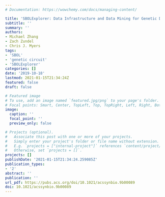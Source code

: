 ```yaml
---
# Documentation: https://wowchemy.com/docs/managing-content/

title: 'SBOLExplorer: Data Infrastructure and Data Mining for Genetic Design Repositories'
subtitle: ''
summary: ''
authors:
- Michael Zhang
- Zach Zundel
- Chris J. Myers
tags:
- 'SBOL'
- 'genetic circuit'
- 'SBOLExplorer'
categories: []
date: '2019-10-18'
lastmod: 2021-01-15T21:34:24Z
featured: false
draft: false

# Featured image
# To use, add an image named `featured.jpg/png` to your page's folder.
# Focal points: Smart, Center, TopLeft, Top, TopRight, Left, Right, BottomLeft, Bottom, BottomRight.
image:
  caption: ''
  focal_point: ''
  preview_only: false

# Projects (optional).
#   Associate this post with one or more of your projects.
#   Simply enter your project's folder or file name without extension.
#   E.g. `projects = ["internal-project"]` references `content/project/deep-learning/index.md`.
#   Otherwise, set `projects = []`.
projects: []
publishDate: '2021-01-15T21:34:24.259085Z'
publication_types:
- '2'
abstract: ''
publication: ''
url_pdf: https://pubs.acs.org/doi/10.1021/acssynbio.9b00089
doi: 10.1021/acssynbio.9b00089
---
```

